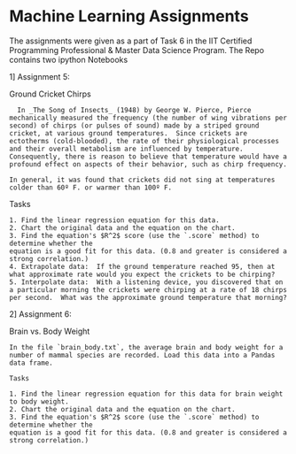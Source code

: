 # Machine Learning Assignments

The assignments were given as a part of Task 6 in the IIT Certified Programming Professional &amp; Master Data Science Program. The Repo contains two ipython Notebooks

1] Assignment 5: 

Ground Cricket Chirps

      In _The Song of Insects_ (1948) by George W. Pierce, Pierce mechanically measured the frequency (the number of wing vibrations per second) of chirps (or pulses of sound) made by a striped ground cricket, at various ground temperatures.  Since crickets are ectotherms (cold-blooded), the rate of their physiological processes and their overall metabolism are influenced by temperature.  Consequently, there is reason to believe that temperature would have a profound effect on aspects of their behavior, such as chirp frequency.

    In general, it was found that crickets did not sing at temperatures colder than 60º F. or warmer than 100º F.
  
Tasks

    1. Find the linear regression equation for this data.
    2. Chart the original data and the equation on the chart.
    3. Find the equation's $R^2$ score (use the `.score` method) to determine whether the
    equation is a good fit for this data. (0.8 and greater is considered a strong correlation.)
    4. Extrapolate data:  If the ground temperature reached 95, then at what approximate rate would you expect the crickets to be chirping?
    5. Interpolate data:  With a listening device, you discovered that on a particular morning the crickets were chirping at a rate of 18 chirps per second.  What was the approximate ground temperature that morning? 

2] Assignment 6: 

Brain vs. Body Weight

    In the file `brain_body.txt`, the average brain and body weight for a number of mammal species are recorded. Load this data into a Pandas data frame.

    Tasks

    1. Find the linear regression equation for this data for brain weight to body weight.
    2. Chart the original data and the equation on the chart.
    3. Find the equation's $R^2$ score (use the `.score` method) to determine whether the
    equation is a good fit for this data. (0.8 and greater is considered a strong correlation.)
